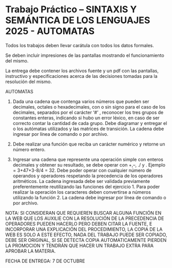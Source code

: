 # Trabajo Práctico – SINTAXIS Y SEMÁNTICA DE LOS LENGUAJES 2025 - AUTOMATAS

Todos los trabajos deben llevar carátula con todos los datos formales.

Se deben incluir impresiones de las pantallas mostrando el funcionamiento del mismo.

La entrega debe contener los archivos fuente y un pdf con las pantallas, instructivo y especificaciones acerca de las decisiones tomadas para la resolución del mismo.

AUTOMATAS

1. Dada una cadena que contenga varios números que pueden ser decimales, octales o hexadecimales, con o sin signo para el caso de los decimales, separados por el carácter ‘#’ , reconocer los tres grupos de constantes enteras, indicando si hubo un error léxico, en caso de ser correcto contar la cantidad de cada grupo. Debe diagramar y entregar el o los autómatas utilizados y las matrices de transición. La cadena debe ingresar por línea de comando o por archivo.

2. Debe realizar una función que reciba un carácter numérico y retorne un número entero.

3. Ingresar una cadena que represente una operación simple con enteros decimales y obtener su resultado, se debe operar con +,–, ./ y . Ejemplo = 3+47+3-8/4 = 32. Debe poder operar con cualquier número de operandos y operadores respetando la precedencia de los operadores aritméticos. La cadena ingresada debe ser validada previamente preferentemente reutilizando las funciones del ejercicio 1. Para poder realizar la operación los caracteres deben convertirse a números utilizando la función 2. La cadena debe ingresar por línea de comando o por archivo.

NOTA: SI CONSIDERAN QUE REQUIEREN BUSCAR ALGUNA FUNCIÓN EN LA WEB QUE LOS AUXILIE CON LA RESOLUCIÓN DE LA PRECEDENCIA DE OPERADORES PUEDEN HACERLO PERO DEBEN CITAR LA FUENTE, E INCORPORAR UNA EXPLICACIÓN DEL PROCEDIMIENTO, LA COPIA DE LA WEB ES SOLO A ESTE EFECTO, NADA DEL TRABAJO PUEDE SER COPIADO, DEBE SER ORIGINAL, SI SE DETECTA COPIA AUTOMATICAMENTE PIERDEN LA PROMOCION Y TENDRÁN QUE HACER UN TRABAJO EXTRA PARA APROBAR LA MATERIA.

FECHA DE ENTREGA: 7 DE OCTUBRE
